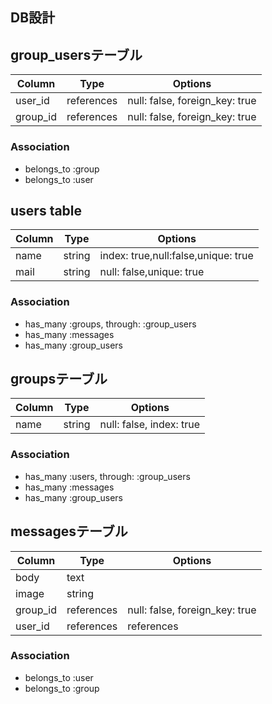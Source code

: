 ## DB設計

## group_usersテーブル

|Column|Type|Options|
|------|----|-------|
|user_id|references|null: false, foreign_key: true|
|group_id|references|null: false, foreign_key: true|

### Association
- belongs_to :group
- belongs_to :user

## users table

|Column|Type|Options|
|------|----|-------|
|name|string|index: true,null:false,unique: true|
|mail|string|null: false,unique: true|

### Association
- has_many :groups, through: :group_users
- has_many :messages
- has_many :group_users

## groupsテーブル

|Column|Type|Options|
|------|----|-------|
|name|string|null: false, index: true|

### Association
- has_many :users, through: :group_users
- has_many :messages
- has_many :group_users

## messagesテーブル

|Column|Type|Options|
|------|----|-------|
|body|text||
|image|string||
|group_id|references|null: false, foreign_key: true|
|user_id|references|references|null: false, foreign_key: true|

### Association
- belongs_to :user
- belongs_to :group